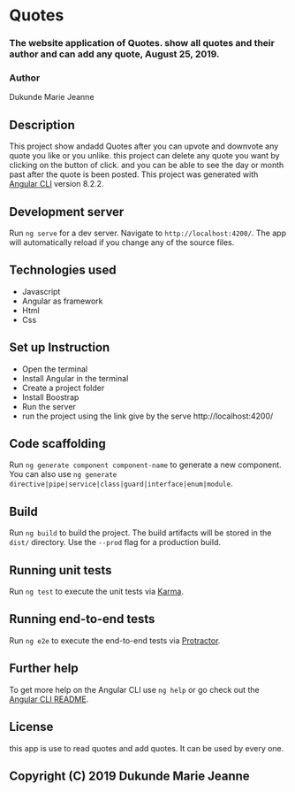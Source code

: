 # Quotes
### The website application of Quotes. show all quotes and their author and can add any quote, August 25, 2019.
### Author
 Dukunde Marie Jeanne
## Description 
This project show andadd Quotes after you can upvote and downvote any quote you like or you unlike. this project can delete any quote you want by clicking on the button of click. and you can be able to see the day or month past  after the quote is been posted.
This project was generated with [Angular CLI](https://github.com/angular/angular-cli) version 8.2.2.


## Development server

Run `ng serve` for a dev server. Navigate to `http://localhost:4200/`. The app will automatically reload if you change any of the source files.

## Technologies used
* Javascript
* Angular as framework
* Html
* Css
## Set up Instruction
* Open the terminal
* Install Angular in the terminal
* Create a project folder
* Install Boostrap
* Run the server
* run the project using the link give by the serve http://localhost:4200/


## Code scaffolding

Run `ng generate component component-name` to generate a new component. You can also use `ng generate directive|pipe|service|class|guard|interface|enum|module`.

## Build

Run `ng build` to build the project. The build artifacts will be stored in the `dist/` directory. Use the `--prod` flag for a production build.

## Running unit tests

Run `ng test` to execute the unit tests via [Karma](https://karma-runner.github.io).

## Running end-to-end tests

Run `ng e2e` to execute the end-to-end tests via [Protractor](http://www.protractortest.org/).

## Further help

To get more help on the Angular CLI use `ng help` or go check out the [Angular CLI README](https://github.com/angular/angular-cli/blob/master/README.md).

## License
this app is use to read quotes and add quotes. It can be used by every one.

## Copyright (C) 2019 Dukunde Marie Jeanne

